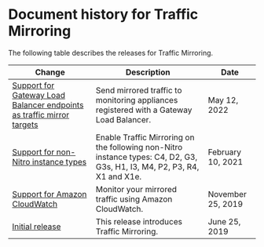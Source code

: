 # Document history for Traffic Mirroring<a name="doc-history"></a>

The following table describes the releases for Traffic Mirroring\.

| Change | Description | Date | 
| --- |--- |--- |
| [Support for Gateway Load Balancer endpoints as traffic mirror targets](#doc-history) | Send mirrored traffic to monitoring appliances registered with a Gateway Load Balancer\. | May 12, 2022 | 
| [Support for non\-Nitro instance types](#doc-history) | Enable Traffic Mirroring on the following non\-Nitro instance types: C4, D2, G3, G3s, H1, I3, M4, P2, P3, R4, X1 and X1e\. | February 10, 2021 | 
| [Support for Amazon CloudWatch](https://docs.aws.amazon.com/vpc/latest/mirroring/traffic-mirror-cloudwatch.html) | Monitor your mirrored traffic using Amazon CloudWatch\. | November 25, 2019 | 
| [Initial release](#doc-history) | This release introduces Traffic Mirroring\. | June 25, 2019 | 